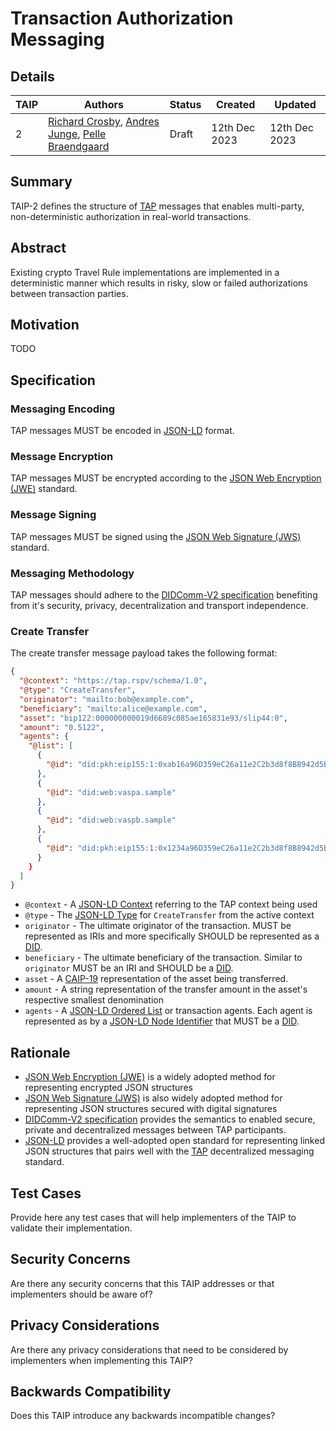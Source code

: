 # Transaction Authorization Messaging

## Details

| TAIP | Authors                                                                                                                                | Status | Created       | Updated       |
| ---- | -------------------------------------------------------------------------------------------------------------------------------------- | ------ | ------------- | ------------- |
| 2    | [Richard Crosby](mailto:richard@notabene.id), [Andres Junge](mailto:andres@notabene.id), [Pelle Braendgaard](mailto:pelle@notabene.id) | Draft  | 12th Dec 2023 | 12th Dec 2023 |

## Summary

TAIP-2 defines the structure of [TAP](https://rspv.tap) messages that enables multi-party, non-deterministic authorization in real-world transactions.

## Abstract

Existing crypto Travel Rule implementations are implemented in a deterministic manner which results in risky, slow or failed authorizations between transaction parties.

## Motivation

TODO

## Specification

### Messaging Encoding

TAP messages MUST be encoded in [JSON-LD](https://json-ld.org/) format.

### Message Encryption

TAP messages MUST be encrypted according to the [JSON Web Encryption (JWE)](https://www.rfc-editor.org/rfc/rfc7516.html) standard.

### Message Signing

TAP messages MUST be signed using the [JSON Web Signature (JWS)](https://www.rfc-editor.org/rfc/rfc7515) standard.

### Messaging Methodology

TAP messages should adhere to the [DIDComm-V2 specification](https://identity.foundation/didcomm-messaging/spec/v2.0/) benefiting from it's security, privacy, decentralization and transport independence.

### Create Transfer

The create transfer message payload takes the following format:

```json
{
  "@context": "https://tap.rspv/schema/1.0",
  "@type": "CreateTransfer",
  "originator": "mailto:bob@example.com",
  "beneficiary": "mailto:alice@example.com",
  "asset": "bip122:000000000019d6689c085ae165831e93/slip44:0",
  "amount": "0.5122",
  "agents": {
    "@list": [
      {
        "@id": "did:pkh:eip155:1:0xab16a96D359eC26a11e2C2b3d8f8B8942d5Bfcdb"
      },
      {
        "@id": "did:web:vaspa.sample"
      },
      {
        "@id": "did:web:vaspb.sample"
      },
      {
        "@id": "did:pkh:eip155:1:0x1234a96D359eC26a11e2C2b3d8f8B8942d5Bfcdb"
      }
    }
  ]
}
```

- `@context` - A [JSON-LD Context](https://www.w3.org/TR/json-ld/#the-context) referring to the TAP context being used
- `@type` - The [JSON-LD Type](https://www.w3.org/TR/json-ld/#specifying-the-type) for `CreateTransfer` from the active context
- `originator` - The ultimate originator of the transaction. MUST be represented as IRIs and more specifically SHOULD be represented as a [DID](https://www.w3.org/TR/did-core/).
- `beneficiary` - The ultimate beneficiary of the transaction. Similar to `originator` MUST be an IRI and SHOULD be a [DID](https://www.w3.org/TR/did-core/).
- `asset` - A [CAIP-19](https://github.com/ChainAgnostic/CAIPs/blob/main/CAIPs/caip-19.md) representation of the asset being transferred.
- `amount` - A string representation of the transfer amount in the asset's respective smallest denomination
- `agents` - A [JSON-LD Ordered List](https://www.w3.org/TR/json-ld/#lists) or transaction agents. Each agent is represented as by a [JSON-LD Node Identifier](https://www.w3.org/TR/json-ld/#node-identifiers) that MUST be a [DID](https://www.w3.org/TR/did-core/).

## Rationale

- [JSON Web Encryption (JWE)](https://www.rfc-editor.org/rfc/rfc7516.html) is a widely adopted method for representing encrypted JSON structures
- [JSON Web Signature (JWS)](https://www.rfc-editor.org/rfc/rfc7515) is also widely adopted method for representing JSON structures secured with digital signatures
- [DIDComm-V2 specification](https://identity.foundation/didcomm-messaging/spec/v2.0/) provides the semantics to enabled secure, private and decentralized messages between TAP participants.
- [JSON-LD](https://www.w3.org/TR/json-ld) provides a well-adopted open standard for representing linked JSON structures that pairs well with the [TAP](https://tap.rspv) decentralized messaging standard.

## Test Cases

Provide here any test cases that will help implementers of the TAIP to validate their implementation.

## Security Concerns

Are there any security concerns that this TAIP addresses or that implementers should be aware of?

## Privacy Considerations

Are there any privacy considerations that need to be considered by implementers when implementing this TAIP?

## Backwards Compatibility

Does this TAIP introduce any backwards incompatible changes?
